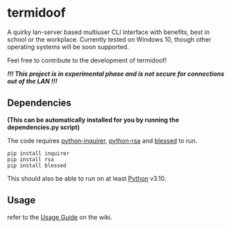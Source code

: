 # termidoof
A quirky lan-server based multiuser CLI interface with benefits, best in school or the workplace.
Currently tested on Windows 10, though other operating systems will be soon supported.


Feel free to contribute to the development of termidoof!

**_!!! This project is in experimental phase and is not secure for connections out of the LAN !!!_**

## Dependencies

**(This can be automatically installed for you by running the dependencies.py script)**  

The code requires [python-inquirer](https://github.com/magmax/python-inquirer), [python-rsa](https://github.com/sybrenstuvel/python-rsa) and [blessed](https://github.com/jquast/blessed) to run.
```
pip install inquirer
pip install rsa
pip install blessed
```
This should also be able to run on at least [Python](https://www.python.org/downloads/) v3.10.

## Usage
refer to the [Usage Guide](https://github.com/televisionia/termidoof/wiki/Usage-Guide) on the wiki.

